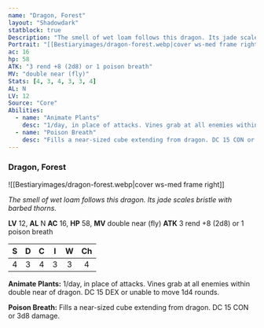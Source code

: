 ```yaml
---
name: "Dragon, Forest"
layout: "Shadowdark"
statblock: true
Description: "The smell of wet loam follows this dragon. Its jade scales bristle with barbed thorns."
Portrait: "[[Bestiaryimages/dragon-forest.webp|cover ws-med frame right]]"
ac: 16
hp: 58
ATK: "3 rend +8 (2d8) or 1 poison breath"
MV: "double near (fly)"
Stats: [4, 3, 4, 3, 3, 4]
AL: N
LV: 12
Source: "Core"
Abilities:
  - name: "Animate Plants"
    desc: "1/day, in place of attacks. Vines grab at all enemies within double near of dragon. DC 15 DEX or unable to move 1d4 rounds."
  - name: "Poison Breath"
    desc: "Fills a near-sized cube extending from dragon. DC 15 CON or 3d8 damage."
---
```


### Dragon, Forest

![[Bestiaryimages/dragon-forest.webp|cover ws-med frame right]]

_The smell of wet loam follows this dragon. Its jade scales bristle with barbed thorns._

**LV** 12, **AL** N
**AC** 16, **HP** 58, **MV** double near (fly)
**ATK** 3 rend +8 (2d8) or 1 poison breath

|  S  |  D  |  C  |  I  |  W  |  Ch  |
|:---:|:---:|:---:|:---:|:---:|:----:|
| 4 | 3 | 4 | 3 | 3 | 4 |

**Animate Plants:** 1/day, in place of attacks. Vines grab at all enemies within double near of dragon. DC 15 DEX or unable to move 1d4 rounds.

**Poison Breath:** Fills a near-sized cube extending from dragon. DC 15 CON or 3d8 damage.

